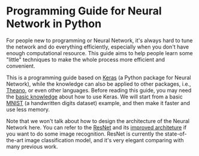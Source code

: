 # Programming Guide for Neural Network in Python
For people new to programming or Neural Network, it's always hard to tune the network and do everything efficiently, especially when you don't have enough computational resource.
This guide aims to help people learn some "little" techniques to make the whole process more efficient and convenient.

This is a programming guide based on [Keras](https://keras.io/) (a Python package for Neural Network), while the knowledge can also be applied to other packages, i.e., [Theano](https://deeplearning.net/software/theano/), or even other languages.
Before reading this guide, you may need the [basic knowledge](https://keras.io/#getting-started-30-seconds-to-keras) about how to use Keras.
We will start from a basic [MNIST](https://yann.lecun.com/exdb/mnist/) (a handwritten digits dataset) example, and then make it faster and use less memory.

Note that we won't talk about how to design the architecture of the Neural Network here.
You can refer to the [ResNet](https://arxiv.org/abs/1512.03385) and its [improved architeture](httpss://arxiv.org/abs/1603.05027) if you want to do some image recognition.
ResNet is currently the state-of-the-art image classification model, and it's very elegant comparing with many previous work.
